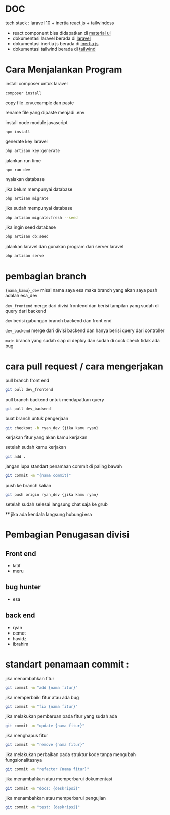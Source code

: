 # DOC 
tech stack : laravel 10 + inertia react js  + tailwindcss 

- react component bisa didapatkan di [material ui](https://mui.com/)
- dokumentasi laravel berada di [laravel](https://laravel.com/)
- dokumentasi inertia js berada di [inertia js](https://inertiajs.com/)
- dokumentasi tailwind berada di [tailwind](https://tailwindcss.com/)

# Cara Menjalankan Program
install composer untuk laravel 
```bash
composer install
```
copy file .env.example dan paste

rename file yang dipaste menjadi .env

install node module javascript
```bash
npm install
```
generate key laravel 
```bash     
php artisan key:generate
```
jalankan run time 
```bash
npm run dev
```
nyalakan database

jika belum mempunyai database
```bash
php artisan migrate
```
jika sudah mempunyai database
```bash
php artisan migrate:fresh --seed
```    
jika ingin seed database
```bash
php artisan db:seed
``` 
jalankan laravel dan gunakan program dari server laravel 
```bash
php artisan serve
```
# pembagian branch 
`{nama_kamu}_dev` misal nama saya esa maka branch yang akan saya push adalah esa_dev

``dev_frontend`` merge dari divisi frontend dan berisi tampilan yang sudah di query dari backend 

``dev`` berisi gabungan branch backend dan front end

``dev_backend`` merge dari divisi backend dan hanya berisi query dari controller

``main`` branch yang sudah siap di deploy dan sudah di cock check tidak ada bug

# cara pull request / cara mengerjakan 
pull branch front end 
```bash
git pull dev_frontend
```
pull branch backend untuk mendapatkan query
```bash
git pull dev_backend
```
buat branch untuk pengerjaan
```bash 
git checkout -b ryan_dev {jika kamu ryan}
```
kerjakan fitur yang akan kamu kerjakan 

setelah sudah kamu kerjakan 
```bash 
git add .
```
jangan lupa standart penamaan commit di paling bawah
```bash 
git commit -m "{nama commit}"
```
push ke branch kalian
```bash 
git push origin ryan_dev {jika kamu ryan}
```
setelah sudah selesai langsung chat saja ke grub 

** jika ada kendala langsung hubungi esa
# Pembagian Penugasan divisi
## Front end
- latif
- meru

## bug hunter
- esa

## back end
- ryan  
- cemet
- havidz
- ibrahim

# standart penamaan commit :

jika menambahkan fitur
```bash
git commit -m "add {nama fitur}" 
```
jika memperbaiki fitur atau ada bug
```bash
git commit -m "fix {nama fitur}" 
``` 
jika melakukan pembaruan pada fitur yang sudah ada
```bash 
git commit -m "update {nama fitur}" 
```
jika menghapus fitur
```bash 
git commit -m "remove {nama fitur}" 
```
jika melakukan perbaikan pada struktur kode tanpa mengubah fungsionalitasnya
```bash 
git commit -m "refactor {nama fitur}" 
```
jika menambahkan atau memperbarui dokumentasi
```bash 
git commit -m "docs: {deskripsi}" 
```
jika menambahkan atau memperbarui pengujian
```bash 
git commit -m "test: {deskripsi}" 
```